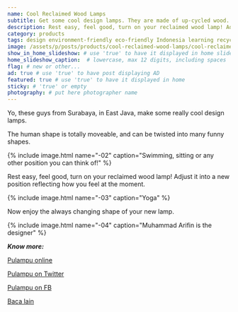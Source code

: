 ```yaml
---
name: Cool Reclaimed Wood Lamps
subtitle: Get some cool design lamps. They are made of up-cycled wood. Old timber turned into great furniture pieces.
description: Rest easy, feel good, turn on your reclaimed wood lamp! Adjust it into a new position reflecting how you feel at the moment.
category: products
tags: design environment-friendly eco-friendly Indonesia learning recycle save-trees Surabaya sustainable-construction up-cycle wood
image: /assets/p/posts/products/cool-reclaimed-wood-lamps/cool-reclaimed-wood-lamps.jpg
show_in_home_slideshow: # use 'true' to have it displayed in home slideshow
home_slideshow_caption:  # lowercase, max 12 digits, including spaces
flag: # new or other...
ad: true # use 'true' to have post displaying AD
featured: true # use 'true' to have it displayed in home
sticky: # 'true' or empty
photography: # put here photographer name
---
```


Yo, these guys from Surabaya, in East Java, make some really cool design lamps.

The human shape is totally moveable, and can be twisted into many funny shapes.

{% include image.html name="-02" caption="Swimming, sitting or any other   position you can think of!" %}


Rest easy, feel good, turn on your reclaimed wood lamp! Adjust it into a new position reflecting how you feel at the moment.

{% include image.html name="-03" caption="Yoga" %}

Now enjoy the always changing shape of your new lamp.

{% include image.html name="-04" caption="Muhammad Arifin is the designer" %}


**_Know more:_**

[Pulampu online](https://pulampu.yukbisnis.com/)

[Pulampu on Twitter](https://twitter.com/pulampu)

[Pulampu on FB](https://www.facebook.com/pulampuindonesia/)

[Baca lain](http://pojokpitu.com/baca.php?idurut=42299)
